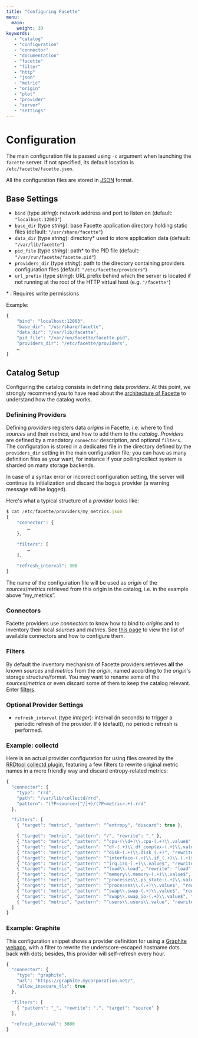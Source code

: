 ```yaml
---
title: "Configuring Facette"
menu:
  main:
    weight: 30
keywords:
   - "catalog"
   - "configuration"
   - "connector"
   - "documentation"
   - "facette"
   - "filter"
   - "http"
   - "json"
   - "metric"
   - "origin"
   - "plot"
   - "provider"
   - "server"
   - "settings"
---
```


# Configuration

The main configuration file is passed using `-c` argument when launching the `facette` server. If not specified, its
default location is `/etc/facette/facette.json`.

<span class="fa fa-info-circle"></span> All the configuration files are stored in [JSON][0] format.

## Base Settings

 * `bind` (type _string_): network address and port to listen on (default: `"localhost:12003"`)
 * `base_dir` (type _string_): base Facette application directory holding static files (default: `"/usr/share/facette"`)
 * `data_dir` (type _string_): directory* used to store application data (default: `"/var/lib/facette"`)
 * `pid_file` (type _string_): path* to the PID file (default: `"/var/run/facette/facette.pid"`)
 * `providers_dir` (type _string_): path to the directory containing providers configuration files
   (default: `"/etc/facette/providers"`)
 * `url_prefix` (type _string_): URL prefix behind which the server is located if not running at the root of the HTTP
   virtual host (e.g. `"/facette"`)

<span class="fa fa-warning"></span> * : Requires write permissions

Example:

```javascript
{
    "bind": "localhost:12003",
    "base_dir": "/usr/share/facette",
    "data_dir": "/var/lib/facette",
    "pid_file": "/var/run/facette/facette.pid",
    "providers_dir": "/etc/facette/providers",
    …
}
```

## Catalog Setup

Configuring the catalog consists in defining data *providers*. At this point, we strongly recommend you to have read
about the [architecture of Facette][3] to understand how the catalog works.

### Definining Providers

Defining *providers* registers data *origins* in Facette, i.e. where to find *sources* and their *metrics*, and how
to add them to the *catalog*. *Providers* are defined by a mandatory `connector` description, and optional `filters`.
The configuration is stored in a dedicated file in the directory defined by the `providers_dir` setting in the main
configuration file; you can have as many definition files as your want, for instance if your polling/collect system is
sharded on many storage backends.

<span class="fa fa-warning"></span> In case of a syntax error or incorrect configuration setting, the server will
continue its initialization and discard the bogus provider (a warning message will be logged).

Here's what a typical structure of a *provider* looks like:

```javascript
$ cat /etc/facette/providers/my_metrics.json
{
	"connector": {
		…
	},

	"filters": [
		…
	],

	"refresh_interval": 300
}

```
<span class="fa fa-info-circle"></span> The name of the configuration file will be used as *origin* of the
*sources*/*metrics* retrieved from this origin in the catalog, i.e. in the example above “my_metrics”.

### Connectors

Facette providers use *connectors* to know how to bind to *origins* and to inventory their local *sources* and
*metrics*. See [this page][1] to view the list of available connectors and how to configure them.

### Filters

By default the inventory mechanism of Facette providers retrieves **all** the known *sources* and *metrics* from the
*origin*, named according to the *origin*'s storage structure/format. You may want to rename some of the
*sources*/*metrics* or even discard some of them to keep the catalog relevant. Enter [filters][2].

### Optional Provider Settings

 * `refresh_interval` (type _integer_): interval (in seconds) to trigger a periodic refresh of the provider. If `0`
(default), no periodic refresh is performed.

### Example: collectd

Here is an actual provider configuration for using files created by the [RRDtool collectd plugin][4], featuring a few
filters to rewrite original metric names in a more friendly way and discard entropy-related metrics:

```javascript
{
  "connector": {
    "type": "rrd",
    "path": "/var/lib/collectd/rrd",
    "pattern": "(?P<source>[^/]+)/(?P<metric>.+).rrd"
  },

  "filters": [
    { "target": "metric", "pattern": "^entropy", "discard": true },

    { "target": "metric", "pattern": "/", "rewrite": "." },
    { "target": "metric", "pattern": "^cpu-(\\d+)\\.cpu-(.+)\\.value$", "rewrite": "cpu.$1.$2" },
    { "target": "metric", "pattern": "^df-(.+)\\.df_complex-(.+)\\.value", "rewrite": "df.$1.$2" },
    { "target": "metric", "pattern": "^disk-(.+)\\.disk_(.+)", "rewrite": "disk.$1.$2" },
    { "target": "metric", "pattern": "^interface-(.+)\\.if_(.+)\\.(.+)$", "rewrite": "net.$1.$2.$3" },
    { "target": "metric", "pattern": "^irq.irq-(.+)\\.value$", "rewrite": "irq.$1" },
    { "target": "metric", "pattern": "^load\\.load", "rewrite": "load" },
    { "target": "metric", "pattern": "^memory\\.memory-(.+)\\.value$", "rewrite": "memory.$1" },
    { "target": "metric", "pattern": "^processes\\.ps_state-(.+)\\.value$", "rewrite": "proc.state.$1" },
    { "target": "metric", "pattern": "^processes\\.(.+)\\.value$", "rewrite": "proc.$1" },
    { "target": "metric", "pattern": "^swap\\.swap-(.+)\\.value$", "rewrite": "swap.$1" },
    { "target": "metric", "pattern": "^swap\\.swap_io-(.+)\\.value$", "rewrite": "swap.io.$1" },
    { "target": "metric", "pattern": "^users\\.users\\.value", "rewrite": "users.count" }
  ]
}
```

### Example: Graphite

This configuration snippet shows a provider definition for using a [Graphite webapp][5], with a filter to rewrite the
underscore-escaped hostname dots back with dots; besides, this provider will self-refresh every hour.

```javascript
{
  "connector": {
    "type": "graphite",
    "url": "https://graphite.mycorporation.net/",
    "allow_insecure_tls": true
  },

  "filters": [
    { "pattern": "_", "rewrite": ".", "target": "source" }
  ],

  "refresh_interval": 3600
}
```

[0]: http://www.ietf.org/rfc/rfc4627.txt
[1]: /configuration/connectors/
[2]: /configuration/filters/
[3]: /architecture/
[4]: http://collectd.org/documentation/manpages/collectd.conf.5.shtml#plugin_rrdtool
[5]: http://graphite.readthedocs.org/
